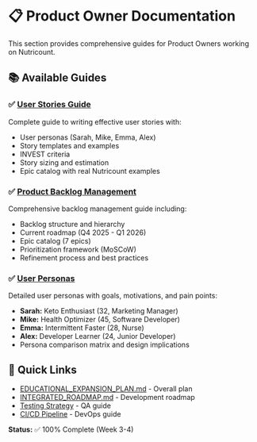 # 📋 Product Owner Documentation

This section provides comprehensive guides for Product Owners working on Nutricount.

## 📚 Available Guides

### ✅ [User Stories Guide](user-stories.md)
Complete guide to writing effective user stories with:
- User personas (Sarah, Mike, Emma, Alex)
- Story templates and examples
- INVEST criteria
- Story sizing and estimation
- Epic catalog with real Nutricount examples

### ✅ [Product Backlog Management](product-backlog.md)
Comprehensive backlog management guide including:
- Backlog structure and hierarchy
- Current roadmap (Q4 2025 - Q1 2026)
- Epic catalog (7 epics)
- Prioritization framework (MoSCoW)
- Refinement process and best practices

### ✅ [User Personas](user-personas.md)
Detailed user personas with goals, motivations, and pain points:
- **Sarah:** Keto Enthusiast (32, Marketing Manager)
- **Mike:** Health Optimizer (45, Software Developer)
- **Emma:** Intermittent Faster (28, Nurse)
- **Alex:** Developer Learner (24, Junior Developer)
- Persona comparison matrix and design implications

## 🎯 Quick Links

- [EDUCATIONAL_EXPANSION_PLAN.md](../../EDUCATIONAL_EXPANSION_PLAN.md) - Overall plan
- [INTEGRATED_ROADMAP.md](../../INTEGRATED_ROADMAP.md) - Development roadmap
- [Testing Strategy](../qa/testing-strategy.md) - QA guide
- [CI/CD Pipeline](../devops/ci-cd-pipeline.md) - DevOps guide

**Status:** ✅ 100% Complete (Week 3-4)
